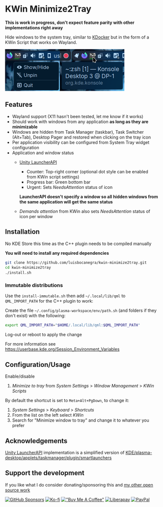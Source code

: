 # KWin Minimize2Tray

**This is work in progress, don't expect feature parity with other implementations right away**

Hide windows to the system tray, similar to [KDocker](https://github.com/user-none/KDocker) but in the form of a KWin Script that works on Wayland.

![preview](screenshots/preview.png)

## Features

- Wayland support (X11 hasn't been tested, let me know if it works)
- Should work with windows from any application **as long as they are minimizable**
- Windows are hidden from Task Manager (taskbar), Task Switcher (Alt+Tab), Desktop Pager and restored when clicking on the tray icon
- Per application visibility can be configured from System Tray widget configuration
- Application and window status
  - [Unity LauncherAPI](https://wiki.ubuntu.com/Unity/LauncherAPI)
    - Counter: Top-right corner (optional dot style can be enabled from KWin script settings)
    - Progress bar: Green bottom bar
    - Urgent: Sets *NeedsAttention* status of icon

    **LauncherAPI doesn't specify a window so all hidden windows from the same application will get the same status**
  - *Demands attention* from KWin also sets *NeedsAttention* status of icon per window

## Installation

No KDE Store this time as the C++ plugin needs to be compiled manually

**You will need to install any required dependencies**

```sh
git clone https://github.com/luisbocanegra/kwin-minimize2tray.git
cd kwin-minimize2tray
./install.sh
```

### Immutable distributions

Use the `install-immutable.sh` then add `~/.local/lib/qml` to `QML_IMPORT_PATH` for the C++ plugin to work:

Create the file `~/.config/plasma-workspace/env/path.sh` (and folders if they don't exist) with the following:

```sh
export QML_IMPORT_PATH="$HOME/.local/lib/qml:$QML_IMPORT_PATH"
```

Log-out or reboot to apply the change

For more information see <https://userbase.kde.org/Session_Environment_Variables>

## Configuration/Usage

Enable/disable

1. *Minimize to tray* from *System Settings* > *Window Management* > *KWin Scripts*

By default the shortcut is set to `Meta+Alt+PgDown`, to change it:

1. *System Settings* > *Keyboard* > *Shortcuts*
2. From the list on the left select *KWin*
3. Search for "Minimize window to tray" and change it to whatever you prefer

## Acknowledgements

[Unity LauncherAPI](https://wiki.ubuntu.com/Unity/LauncherAPI) implementation is a simplified version of [KDE/plasma-desktop/applets/taskmanager/plugin/smartlaunchers](https://github.com/KDE/plasma-desktop/tree/e3ba92b113d8a4e2d47a589835e9d867059dc2b9/applets/taskmanager/plugin/smartlaunchers)

## Support the development

If you like what I do consider donating/sponsoring this and [my other open source work](https://github.com/luisbocanegra?tab=repositories&q=&type=source&language=&sort=stargazers)

[![GitHub Sponsors](https://img.shields.io/badge/GitHub_Sponsors-supporter?logo=githubsponsors&color=%2329313C)](https://github.com/sponsors/luisbocanegra) [![Ko-fi](https://img.shields.io/badge/Ko--fi-supporter?logo=ko-fi&logoColor=%23ffffff&color=%23467BEB)](https://ko-fi.com/luisbocanegra) [!["Buy Me A Coffee"](https://img.shields.io/badge/Buy%20Me%20a%20Coffe-supporter?logo=buymeacoffee&logoColor=%23282828&color=%23FF803F)](https://www.buymeacoffee.com/luisbocanegra) [![Liberapay](https://img.shields.io/badge/Liberapay-supporter?logo=liberapay&logoColor=%23282828&color=%23F6C814)](https://liberapay.com/luisbocanegra/) [![PayPal](https://img.shields.io/badge/PayPal-supporter?logo=paypal&logoColor=%23ffffff&color=%23003087)](https://www.paypal.com/donate/?hosted_button_id=Y5TMH3Z4YZRDA)
